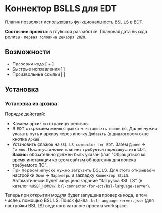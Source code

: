 # Коннектор BSLLS для EDT

Плагин позволяет использовать функциональность BSL LS в EDT.

**Состояние проекта**: в глубокой разработке. Плановая дата выхода релиза - `первая половина декабря 2020`.

## Возможности

* Проверки кода [ + ]
* Быстрые исправления [  ]
* Произвольные ссылки [  ]

## Установка

### Установка из архива

Порядок действий:
* Качаем архив со страницы релизов.
* В EDT открываем меню `Справка` -> `Установить новое ПО`. Далее нужно указать путь к архиву через кнопку `Добавить` (в диалоговом окне кнопка `Архив`).
* Установить флажок на `BSL LS connector for EDT`. Затем `Далее` -> `Готово`. После установки плагина требуется перезапустить EDT.
    **Важно:** обязательно должен быть указан флаг "Обращаться во время инсталяции ко всем сайтам обновления для поиска требуемого ПО".
* При первом запуске нужно загрузить BSL LS. Для этого открываем настройки `Окно` -> `Параметры` и закладку `Коннектор BSLLS`. Автоматически будет запущено задание "Загрузка BSL LS" (в каталог `%USER_HOME%/.bsl-connector-for-edt/bsl-language-server`).

Теперь при открытии модуля будет запущена проверка кода, в том числе с помощью BSL LS. Поиск файла `.bsl-language-server.json` (для настройки BSL LS) ведется в каталоге проекта workspace.
